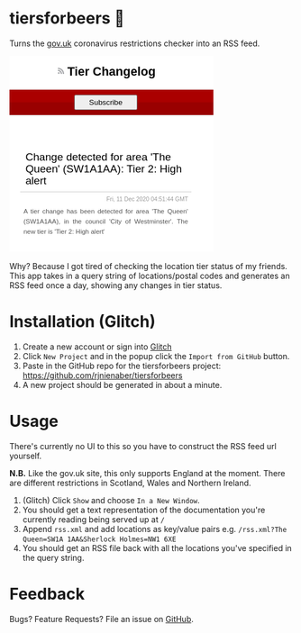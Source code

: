 # tiersforbeers 🍻
Turns the [gov.uk](https://www.gov.uk/find-coronavirus-local-restrictions) coronavirus restrictions checker into an RSS feed.

![alt text][example]

Why? Because I got tired of checking the location tier status of my friends. This app takes in a query string 
of locations/postal codes and generates an RSS feed once a day, showing any changes in tier status.
 
# Installation (Glitch) 
1. Create a new account or sign into [Glitch](https://glitch.com/)
2. Click `New Project` and in the popup click the `Import from GitHub` button.
3. Paste in the GitHub repo for the tiersforbeers project: https://github.com/rjnienaber/tiersforbeers
4. A new project should be generated in about a minute. 

# Usage
There's currently no UI to this so you have to construct the RSS feed url yourself.

**N.B.** Like the gov.uk site, this only supports England at the moment. There are different restrictions in Scotland, Wales and Northern Ireland.

1. (Glitch) Click `Show` and choose `In a New Window`.
2. You should get a text representation of the documentation you're currently reading being served up at `/`
3. Append `rss.xml` and add locations as key/value pairs
   e.g. `/rss.xml?The Queen=SW1A 1AA&Sherlock Holmes=NW1 6XE`
4. You should get an RSS file back with all the locations you've specified in the query string.

# Feedback
Bugs? Feature Requests? File an issue on [GitHub](https://github.com/rjnienaber/tiersforbeers/issues).

[example]: https://github.com/rjnienaber/tiersforbeers/blob/master/example.png?raw=true "RSS Example text"
